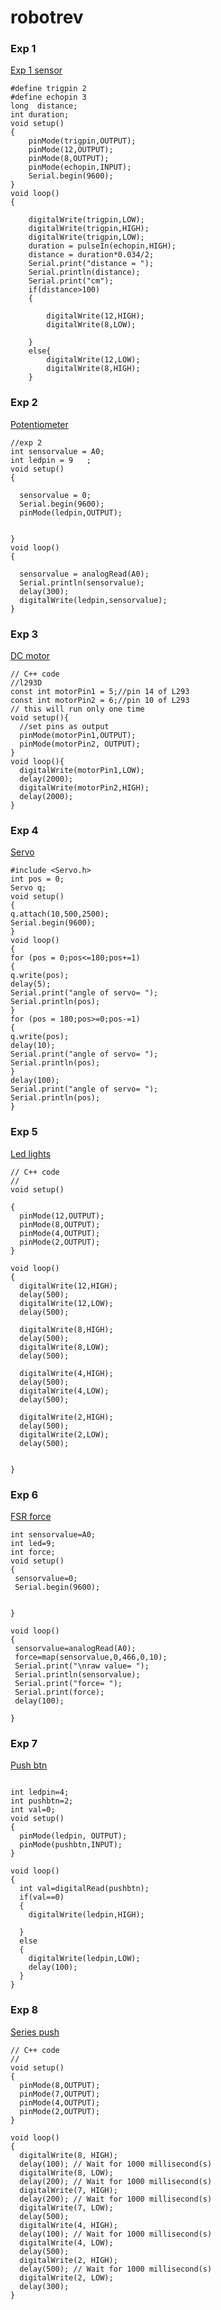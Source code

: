 # robotrev
### Exp 1
<a href="https://www.tinkercad.com/things/1ItpOndYOJ5-epic-hango/editel?sharecode=-EYccamFH8894J2QIR8qzGyvCgMixTpWxe7FUvluMYU">Exp 1 sensor</a>
```
#define trigpin 2
#define echopin 3
long  distance;
int duration;
void setup()
{ 
    pinMode(trigpin,OUTPUT);
    pinMode(12,OUTPUT);
    pinMode(8,OUTPUT);
    pinMode(echopin,INPUT);
    Serial.begin(9600);
}
void loop()
{
    
    digitalWrite(trigpin,LOW);
    digitalWrite(trigpin,HIGH);
    digitalWrite(trigpin,LOW);
    duration = pulseIn(echopin,HIGH);
    distance = duration*0.034/2;
    Serial.print("distance = ");
    Serial.println(distance);
    Serial.print("cm");
    if(distance>100)
    {
        
        digitalWrite(12,HIGH);
        digitalWrite(8,LOW);
        
    }
    else{
        digitalWrite(12,LOW);
        digitalWrite(8,HIGH);
    }
  ```
  ### Exp 2
  <a href="https://www.tinkercad.com/things/fP8A0bKbm08-ingenious-gogo/editel?sharecode=JDqpQJ2VUs9jJDzofZlEXaw0K1-9u52DLM7TVZ2ogBM">Potentiometer</a>
  ```
  //exp 2
int sensorvalue = A0;
int ledpin = 9   ;
void setup()
{
    
    sensorvalue = 0;
    Serial.begin(9600);
    pinMode(ledpin,OUTPUT);
    
    
}
void loop()
{
    
    sensorvalue = analogRead(A0);
    Serial.println(sensorvalue);
    delay(300);
    digitalWrite(ledpin,sensorvalue);
}
```
### Exp 3
<a href="https://www.tinkercad.com/things/1ddNeFtMTGZ-grand-bruticus-elzing/editel?sharecode=WF5LYhw0yi6OojKQ_WHw8XvrvXKKg0K4pJhH1xdxrp4">DC motor</a>
```
// C++ code
//l293D
const int motorPin1 = 5;//pin 14 of L293
const int motorPin2 = 6;//pin 10 of L293
// this will run only one time
void setup(){
  //set pins as output
  pinMode(motorPin1,OUTPUT);
  pinMode(motorPin2, OUTPUT);
}
void loop(){
  digitalWrite(motorPin1,LOW);
  delay(2000);
  digitalWrite(motorPin2,HIGH);
  delay(2000);
}
```
### Exp 4
<a href="https://www.tinkercad.com/things/h5HzCl37Af6-smooth-allis/editel?sharecode=q2nFYne8a0B-_zjx08oSbTnr_TBrCIZRpkowAQIsSNs">Servo</a>
```
#include <Servo.h> 
int pos = 0;
Servo q;
void setup()
{
q.attach(10,500,2500);
Serial.begin(9600);
}
void loop()
{
for (pos = 0;pos<=180;pos+=1)
{
q.write(pos);
delay(5);
Serial.print("angle of servo= ");
Serial.println(pos);
}
for (pos = 180;pos>=0;pos-=1)
{
q.write(pos);
delay(10);
Serial.print("angle of servo= ");
Serial.println(pos);
}
delay(100);
Serial.print("angle of servo= ");
Serial.println(pos);
}
```
### Exp 5
<a href="https://www.tinkercad.com/things/8TCCM4YfItW-powerful-wolt/editel?sharecode=rZmtr0y-VBj2z62CvnaFctMSFw_4k3DsoEuALiTBlXQ">Led lights</a>
```
// C++ code
//
void setup()
  
{
  pinMode(12,OUTPUT);
  pinMode(8,OUTPUT);
  pinMode(4,OUTPUT);
  pinMode(2,OUTPUT);
}

void loop()
{
  digitalWrite(12,HIGH);
  delay(500);
  digitalWrite(12,LOW);
  delay(500);
  
  digitalWrite(8,HIGH);
  delay(500);
  digitalWrite(8,LOW);
  delay(500);
  
  digitalWrite(4,HIGH);
  delay(500);
  digitalWrite(4,LOW);
  delay(500);
  
  digitalWrite(2,HIGH);
  delay(500);
  digitalWrite(2,LOW);
  delay(500);
  
  
}
```
### Exp 6
<a href="https://www.tinkercad.com/things/ds5u6TmxbY8-fabulous-fyyran-kasi/editel?sharecode=ovl-v5K0PiKcd6_O-a-VtyZ_ytz7dUigtwaLDZaKDaY">FSR force</a>
```
int sensorvalue=A0;
int led=9;
int force;
void setup()
{
 sensorvalue=0;
 Serial.begin(9600);

 
}

void loop()
{
 sensorvalue=analogRead(A0);
 force=map(sensorvalue,0,466,0,10);
 Serial.print("\nraw value= ");
 Serial.println(sensorvalue);
 Serial.print("force= ");
 Serial.print(force);
 delay(100);

}
```
### Exp 7
<a href="https://www.tinkercad.com/things/8FoTFeiqdzT-brilliant-waasa/editel?sharecode=hR1WXfLNE1cyKZiTACEi3KHJh84D9Mcfh3terhwaLzI">Push btn</a>
```

int ledpin=4;
int pushbtn=2;
int val=0;
void setup()
{
  pinMode(ledpin, OUTPUT);
  pinMode(pushbtn,INPUT);
}

void loop()
{
  int val=digitalRead(pushbtn);
  if(val==0)
  {
    digitalWrite(ledpin,HIGH);
    
  }
  else
  {
    digitalWrite(ledpin,LOW);
    delay(100);
  }
}
```
### Exp 8
<a href="https://www.tinkercad.com/things/lxBfQBCfe3R-spectacular-maimu-bombul/editel?sharecode=HDbP0qJ--wFBmqw4nNjQMBnSmAwBgDnAli94cKueUB4">Series push</a>
```
// C++ code
//
void setup()
{
  pinMode(8,OUTPUT);
  pinMode(7,OUTPUT);
  pinMode(4,OUTPUT);
  pinMode(2,OUTPUT); 
}

void loop()
{
  digitalWrite(8, HIGH);
  delay(100); // Wait for 1000 millisecond(s)
  digitalWrite(8, LOW);
  delay(200); // Wait for 1000 millisecond(s)
  digitalWrite(7, HIGH);
  delay(200); // Wait for 1000 millisecond(s)
  digitalWrite(7, LOW);
  delay(500);
  digitalWrite(4, HIGH);
  delay(100); // Wait for 1000 millisecond(s)
  digitalWrite(4, LOW);
  delay(500);
  digitalWrite(2, HIGH);
  delay(500); // Wait for 1000 millisecond(s)
  digitalWrite(2, LOW);
  delay(300);
}
```
